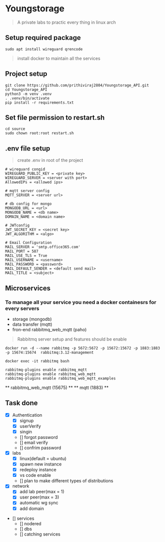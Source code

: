 # Youngstorage

> A private labs to practic every thing in linux arch

## Setup required package

```
sudo apt install wireguard qrencode
```
> install docker to maintain all the services

## Project setup
```
git clone https://github.com/prithiviraj2804/Youngstorage_API.git
cd Youngstorage_API
python3 -m venv .venv
. .venv/bin/activate
pip install -r requirements.txt
```
## Set file permission to restart.sh
```
cd source
sudo chown root:root restart.sh
```

## .env file setup

> create .env in root of the project

```
# wireguard congid
WIREGUARD_PUBLIC_KEY = <private key>
WIREGUARD_SERVER = <server with port>
AllowedIPs = <allowed ips> 

# mqtt server config
MQTT_SERVER = <server url>

# db config for mongo
MONGODB_URL = <url>
MONGODB_NAME = <db name>
DOMAIN_NAME = <domain name>

# JWTconfig
JWT_SECRET_KEY = <secret key>
JWT_ALGORITHM = <algo>

# Email Configuration
MAIL_SERVER = 'smtp.office365.com'
MAIL_PORT = 587
MAIL_USE_TLS = True
MAIL_USERNAME = <username>
MAIL_PASSWORD = <password>
MAIL_DEFAULT_SENDER = <default send mail>
MAIL_TITLE = <subject>
```

## Microservices 

### To manage all your service you need a docker containesrs for every servers

- storage (mongodb)
- data transfer (mqtt)
- fron-end rabbitmq_web_mqtt (paho)

> Rabbitmq server setup and features should be enable

```
docker run -d --name rabbitmq -p 5672:5672 -p 15672:15672 -p 1883:1883  -p 15674:15674  rabbitmq:3.12-management

docker exec -it rabbitmq bash

rabbitmq-plugins enable rabbitmq_mqtt
rabbitmq-plugins enable rabbitmq_web_mqtt 
rabbitmq-plugins enable rabbitmq_web_mqtt_examples
```
** rabbitmq_web_mqtt (15675) **
** mqtt (1883) **

## Task done

- [x] Authentication
    - [x] signup
    - [x] userVerify
    - [x] singin
    - [] forgot password
    - [] email verify
    - [] confrim password
- [x] labs
    - [x] linux(default = ubuntu)
    - [x] spawn new instance
    - [x] redeploy instance
    - [x] vs code enable
    - [] plan to make different types of distributions
- [x] network
    - [x] add lab peer(max = 1)
    - [x] user peer(max = 3)
    - [x] automatic wg sync
    - [x] add domain
- [] services
    - [] nodered
    - [] dbs
    - [] catching services
